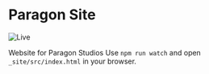 # Paragon Site
![Live](https://github.com/Paragon-Studios/Paragon-Studios.github.io/actions/workflows/static.yml/badge.svg)

Website for Paragon Studios
Use `npm run watch` and open `_site/src/index.html` in your browser.

